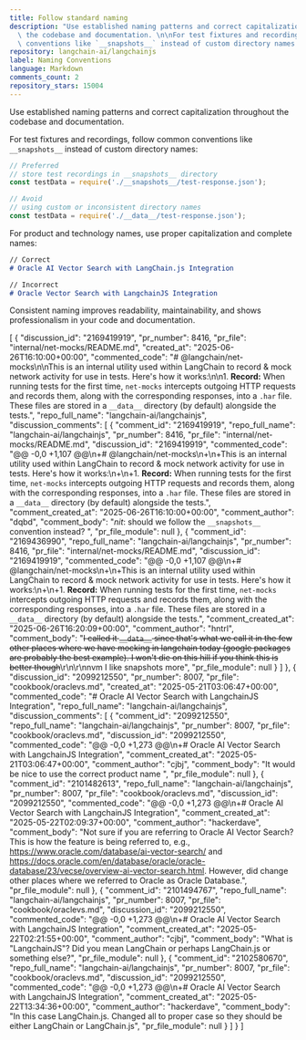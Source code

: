```yaml
---
title: Follow standard naming
description: "Use established naming patterns and correct capitalization throughout\
  \ the codebase and documentation. \n\nFor test fixtures and recordings, follow common\
  \ conventions like `__snapshots__` instead of custom directory names:"
repository: langchain-ai/langchainjs
label: Naming Conventions
language: Markdown
comments_count: 2
repository_stars: 15004
---
```


Use established naming patterns and correct capitalization throughout the codebase and documentation. 

For test fixtures and recordings, follow common conventions like `__snapshots__` instead of custom directory names:

```javascript
// Preferred
// store test recordings in __snapshots__ directory
const testData = require('./__snapshots__/test-response.json');

// Avoid
// using custom or inconsistent directory names
const testData = require('./__data__/test-response.json');
```

For product and technology names, use proper capitalization and complete names:

```markdown
// Correct
# Oracle AI Vector Search with LangChain.js Integration

// Incorrect
# Oracle Vector Search with LangchainJS Integration
```

Consistent naming improves readability, maintainability, and shows professionalism in your code and documentation.


[
  {
    "discussion_id": "2169419919",
    "pr_number": 8416,
    "pr_file": "internal/net-mocks/README.md",
    "created_at": "2025-06-26T16:10:00+00:00",
    "commented_code": "# @langchain/net-mocks\n\nThis is an internal utility used within LangChain to record & mock network activity for use in tests. Here's how it works:\n\n1. **Record:** When running tests for the first time, `net-mocks` intercepts outgoing HTTP requests and records them, along with the corresponding responses, into a `.har` file. These files are stored in a `__data__` directory (by default) alongside the tests.",
    "repo_full_name": "langchain-ai/langchainjs",
    "discussion_comments": [
      {
        "comment_id": "2169419919",
        "repo_full_name": "langchain-ai/langchainjs",
        "pr_number": 8416,
        "pr_file": "internal/net-mocks/README.md",
        "discussion_id": "2169419919",
        "commented_code": "@@ -0,0 +1,107 @@\n+# @langchain/net-mocks\n+\n+This is an internal utility used within LangChain to record & mock network activity for use in tests. Here's how it works:\n+\n+1. **Record:** When running tests for the first time, `net-mocks` intercepts outgoing HTTP requests and records them, along with the corresponding responses, into a `.har` file. These files are stored in a `__data__` directory (by default) alongside the tests.",
        "comment_created_at": "2025-06-26T16:10:00+00:00",
        "comment_author": "dqbd",
        "comment_body": "_nit_: should we follow the `__snapshots__` convention instead? ",
        "pr_file_module": null
      },
      {
        "comment_id": "2169436990",
        "repo_full_name": "langchain-ai/langchainjs",
        "pr_number": 8416,
        "pr_file": "internal/net-mocks/README.md",
        "discussion_id": "2169419919",
        "commented_code": "@@ -0,0 +1,107 @@\n+# @langchain/net-mocks\n+\n+This is an internal utility used within LangChain to record & mock network activity for use in tests. Here's how it works:\n+\n+1. **Record:** When running tests for the first time, `net-mocks` intercepts outgoing HTTP requests and records them, along with the corresponding responses, into a `.har` file. These files are stored in a `__data__` directory (by default) alongside the tests.",
        "comment_created_at": "2025-06-26T16:20:09+00:00",
        "comment_author": "hntrl",
        "comment_body": "~~I called it `__data__` since that's what we call it in the few other places where we have mocking in langchain today (google packages are probably the best example). I won't die on this hill if you think this is better though~~\r\n\r\nnvm I like snapshots more",
        "pr_file_module": null
      }
    ]
  },
  {
    "discussion_id": "2099212550",
    "pr_number": 8007,
    "pr_file": "cookbook/oraclevs.md",
    "created_at": "2025-05-21T03:06:47+00:00",
    "commented_code": "# Oracle AI Vector Search with LangchainJS Integration",
    "repo_full_name": "langchain-ai/langchainjs",
    "discussion_comments": [
      {
        "comment_id": "2099212550",
        "repo_full_name": "langchain-ai/langchainjs",
        "pr_number": 8007,
        "pr_file": "cookbook/oraclevs.md",
        "discussion_id": "2099212550",
        "commented_code": "@@ -0,0 +1,273 @@\n+# Oracle AI Vector Search with LangchainJS Integration",
        "comment_created_at": "2025-05-21T03:06:47+00:00",
        "comment_author": "cjbj",
        "comment_body": "It would be nice to use the correct product name ",
        "pr_file_module": null
      },
      {
        "comment_id": "2101482613",
        "repo_full_name": "langchain-ai/langchainjs",
        "pr_number": 8007,
        "pr_file": "cookbook/oraclevs.md",
        "discussion_id": "2099212550",
        "commented_code": "@@ -0,0 +1,273 @@\n+# Oracle AI Vector Search with LangchainJS Integration",
        "comment_created_at": "2025-05-22T02:09:37+00:00",
        "comment_author": "hackerdave",
        "comment_body": "Not sure if you are referring to Oracle AI Vector Search? This is how the feature is being referred to, e.g., https://www.oracle.com/database/ai-vector-search/ and https://docs.oracle.com/en/database/oracle/oracle-database/23/vecse/overview-ai-vector-search.html. However, did change other places where we referred to Oracle as Oracle Database.",
        "pr_file_module": null
      },
      {
        "comment_id": "2101494767",
        "repo_full_name": "langchain-ai/langchainjs",
        "pr_number": 8007,
        "pr_file": "cookbook/oraclevs.md",
        "discussion_id": "2099212550",
        "commented_code": "@@ -0,0 +1,273 @@\n+# Oracle AI Vector Search with LangchainJS Integration",
        "comment_created_at": "2025-05-22T02:21:55+00:00",
        "comment_author": "cjbj",
        "comment_body": "What is \"LangchainJS\"? Did you mean LangChain or perhaps LangChain.js or something else?",
        "pr_file_module": null
      },
      {
        "comment_id": "2102580670",
        "repo_full_name": "langchain-ai/langchainjs",
        "pr_number": 8007,
        "pr_file": "cookbook/oraclevs.md",
        "discussion_id": "2099212550",
        "commented_code": "@@ -0,0 +1,273 @@\n+# Oracle AI Vector Search with LangchainJS Integration",
        "comment_created_at": "2025-05-22T13:34:36+00:00",
        "comment_author": "hackerdave",
        "comment_body": "In this case LangChain.js. Changed all to proper case so they should be either LangChain or LangChain.js",
        "pr_file_module": null
      }
    ]
  }
]
